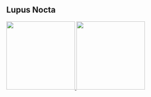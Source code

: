 ## Lupus Nocta

<div>
  <a href="https://github.com/lupusnocta">
  <img height="180em" src="https://github-readme-stats.vercel.app/api?username=lupusnocta&count_private=true&show_icons=true&border_color=00FCFF&title_color=FF4EA4&text_color=00FCFF&icon_color=00FCFF&bg_color=45,4A001B,2D3E65&include_all_commits=true"/>
  <img height="180em" src="https://github-readme-stats.vercel.app/api/top-langs/?username=lupusnocta&layout=compact&count_private=true&show_icons=true&border_color=00FCFF&title_color=FF4EA4&text_color=00FCFF&icon_color=00FCFF&bg_color=45,4A001B,2D3E65"/>
</div>

##
